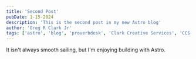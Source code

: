 ```yaml
---
title: 'Second Post'
pubDate: 1-15-2024
description: 'This is the second post in my new Astro blog'
author: 'Greg R Clark Jr'
tags: ['astro', 'blog', 'proverbdesk', 'Clark Creative Services', 'CCS']
---
```


It isn't always smooth sailing, but I'm enjoying building with Astro.
